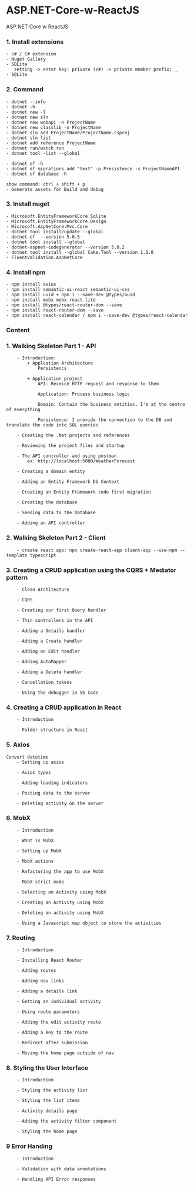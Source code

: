 # ASP.NET-Core-w-ReactJS

ASP.NET Core w ReactJS

### 1. Install extensions

    - c# / C# extension
    - Nuget Gallery
    - SQLite
       setting -> enter key: private (c#) -> private member prefix: _
    - SQLite

### 2. Command

    - dotnet --info
    - dotnet -h
    - dotnet new -l
    - dotnet new sln
    - dotnet new webapi -n ProjectName
    - dotnet new classlib -n ProjectName
    - dotnet sln add ProjectName/ProjectName.csproj
    - dotnet sln list
    - dotnet add reference ProjectName
    - dotnet run/watch run
    - dotnet tool -list --global
    
    - dotnet ef -h
    - dotnet ef migrations add "text" -p Presistence -s ProjectNameAPI
    - dotnet ef database -h

    show command: ctrl + shift + p
    - Generate assets for Build and debug

### 3. Install nuget

    - Microsoft.EntityFrameworkCore.Sqlite
    - Microsoft.EntityFrameworkCore.Design
    - Microsoft.AspNetCore.Mvc.Core
    - dotnet tool install/update --global 
    - dotnet-ef  --version 5.0.5
    - dotnet tool install --global 
    - dotnet-aspnet-codegenerator --version 5.0.2
    - dotnet tool install --global Cake.Tool --version 1.1.0
    - FluentValidation.AspNetCore

### 4. Install npm
    - npm install axios
    - npm install semantic-ui-react semantic-ui-css
    - npm install uuid + npm i --save-dev @types/uuid
    - npm install mobx mobx-react-lite
    - npm install @types/react-router-dom --save
    - npm install react-router-dom --save
    - npm install react-calendar / npm i --save-dev @types/react-calendar
### Content

### 1. Walking Skeleton Part 1 - API

        - Introduction:
            + Applcation Architecture
                Persistencs

            + Application project
                API: Receice HTTP request and response to them

                Application: Process business logic

                Domain: Contain the business entities. I'm at the centre of everything

                Persistence: I provide the connection to the DB and translate the code into SQL queries

        - Creating the .Net projects and references

        - Reviewing the project files and startup

        - The API controller and using postman
            ex: http://localhost:5000/WeatherForecast

        - Creating a domain entity

        - Adding an Entity Framework Db Context

        - Creating an Entity Framework code first migration

        - Creating the database

        - Seeding data to the Database

        - Adding an API controller

### 2. Walking Skeleton Part 2 - Client
        - create react app: npx create-react-app client-app --use-npm --template typescript

### 3. Creating a CRUD application using the CQRS + Mediator pattern
        - Clean Architecture

        - CQRS
        
        - Creating our first Query handler
        
        - Thin controllers in the API

        - Adding a Details handler

        - Adding a Create handler

        - Adding an Edit handler

        - Adding AutoMapper

        - Adding a Delete handler

        - Cancellation tokens

        - Using the debugger in VS Code

### 4. Creating a CRUD application in React
        - Introduction

        - Folder structure in React

### 5. Axios
    Convert datetime
        - Setting up axios

        - Axios types

        - Adding loading indicators

        - Posting data to the server

        - Deleting activity on the server

### 6. MobX
        - Introduction

        - What is MobX

        - Setting up MobX

        - MobX actions

        - Refactoring the app to use MobX

        - MobX strict mode

        - Selecting an Activity using MobX

        - Creating an Activity using MobX

        - Deleting an activity using MobX

        - Using a Javascript map object to store the activities

### 7. Routing
        - Introduction

        - Installing React Router

        - Adding routes

        - Adding nav links

        - Adding a details link

        - Getting an individual activity

        - Using route parameters
        
        - Adding the edit activity route

        - Adding a key to the route

        - Redirect after submission

        - Moving the home page outside of nav

### 8. Styling the User Interface
        - Introduction

        - Styling the activity list

        - Styling the list items

        - Activity details page

        - Adding the activity filter component

        - Styling the home page

### 9 Error Handing
        - Introduction

        - Validation with data annotations

        - Handling API Error responses